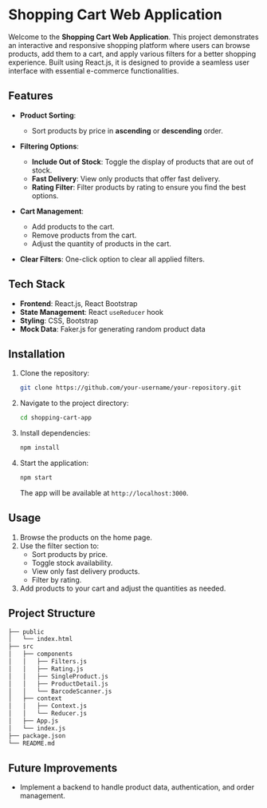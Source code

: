 # **Shopping Cart Web Application**

Welcome to the **Shopping Cart Web Application**. This project demonstrates an interactive and responsive shopping platform where users can browse products, add them to a cart, and apply various filters for a better shopping experience. Built using React.js, it is designed to provide a seamless user interface with essential e-commerce functionalities.

## **Features**

- **Product Sorting**: 
  - Sort products by price in **ascending** or **descending** order.
  
- **Filtering Options**:
  - **Include Out of Stock**: Toggle the display of products that are out of stock.
  - **Fast Delivery**: View only products that offer fast delivery.
  - **Rating Filter**: Filter products by rating to ensure you find the best options.

- **Cart Management**:
  - Add products to the cart.
  - Remove products from the cart.
  - Adjust the quantity of products in the cart.

- **Clear Filters**: One-click option to clear all applied filters.

## **Tech Stack**

- **Frontend**: React.js, React Bootstrap
- **State Management**: React `useReducer` hook
- **Styling**: CSS, Bootstrap
- **Mock Data**: Faker.js for generating random product data

## **Installation**

1. Clone the repository:

   ```bash
   git clone https://github.com/your-username/your-repository.git
   ```

2. Navigate to the project directory:

   ```bash
   cd shopping-cart-app
   ```

3. Install dependencies:

   ```bash
   npm install
   ```

4. Start the application:

   ```bash
   npm start
   ```

   The app will be available at `http://localhost:3000`.

## **Usage**

1. Browse the products on the home page.
2. Use the filter section to:
   - Sort products by price.
   - Toggle stock availability.
   - View only fast delivery products.
   - Filter by rating.
3. Add products to your cart and adjust the quantities as needed.


## **Project Structure**

```bash
├── public
│   └── index.html
├── src
│   ├── components
│   │   ├── Filters.js
│   │   ├── Rating.js
│   │   ├── SingleProduct.js
│   │   ├── ProductDetail.js
│   │   └── BarcodeScanner.js
│   ├── context
│   │   ├── Context.js
│   │   └── Reducer.js
│   ├── App.js
│   └── index.js
├── package.json
└── README.md

```

## **Future Improvements**

- Implement a backend to handle product data, authentication, and order management.


